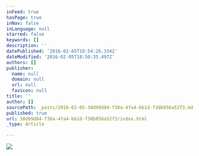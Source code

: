 ```yaml
---
inFeed: true
hasPage: true
inNav: false
inLanguage: null
starred: false
keywords: []
description: ''
datePublished: '2016-02-05T18:54:26.334Z'
dateModified: '2016-02-05T18:50:35.497Z'
authors: []
publisher:
  name: null
  domain: null
  url: null
  favicon: null
title: ''
author: []
sourcePath: _posts/2016-02-05-30d99d84-f30a-4fa4-bb1d-f30b856a52f3.md
published: true
url: 30d99d84-f30a-4fa4-bb1d-f30b856a52f3/index.html
_type: Article

---
```

![](https://the-grid-user-content.s3-us-west-2.amazonaws.com/8cd7f920-5761-4dde-8251-07316b9a9d7f.jpg)